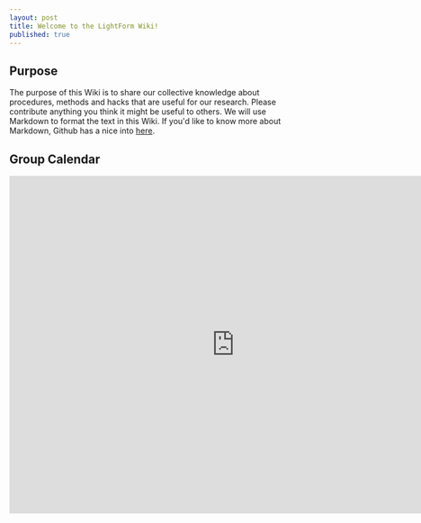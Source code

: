 ```yaml
---
layout: post
title: Welcome to the LightForm Wiki!
published: true
---
```


## Purpose

The purpose of this Wiki is to share our collective knowledge about procedures, methods and hacks that are useful for our research. Please contribute anything you think it might be useful to others. We will use Markdown to format the text in this Wiki. If you'd like to know more about Markdown, Github has a nice into [here](https://guides.github.com/features/mastering-markdown/).

## Group Calendar

<div id="calendar-wrapper">
<iframe src="https://calendar.google.com/calendar/embed?showTitle=0&amp;showPrint=0&amp;showCalendars=0&amp;showTz=0&amp;height=600&amp;wkst=1&amp;bgcolor=%23FFFFFF&amp;src=lightform.manchester%40gmail.com&amp;color=%236B3304&amp;ctz=Europe%2FLondon" style="border-width:0" width="800" height="600" frameborder="0" scrolling="no"></iframe>       
</div>
